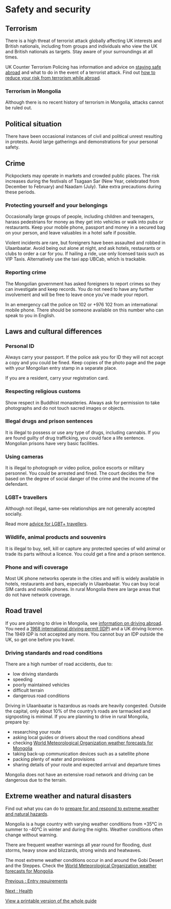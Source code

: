 # Safety and security

## Terrorism

There is a high threat of terrorist attack globally affecting UK interests and British nationals, including from groups and individuals who view the UK and British nationals as targets. Stay aware of your surroundings at all times.

UK Counter Terrorism Policing has information and advice on [staying safe abroad](https://www.counterterrorism.police.uk/safetyadvice/) and what to do in the event of a terrorist attack. Find out [how to reduce your risk from terrorism while abroad](https://www.gov.uk/guidance/reduce-your-risk-from-terrorism-while-abroad).

### Terrorism in Mongolia

Although there is no recent history of terrorism in Mongolia, attacks cannot be ruled out.

## Political situation

There have been occasional instances of civil and political unrest resulting in protests. Avoid large gatherings and demonstrations for your personal safety.

## Crime

Pickpockets may operate in markets and crowded public places. The risk increases during the festivals of Tsagaan Sar (New Year, celebrated from December to February) and Naadam (July). Take extra precautions during these periods.

### Protecting yourself and your belongings

Occasionally large groups of people, including children and teenagers, harass pedestrians for money as they get into vehicles or walk into pubs or restaurants. Keep your mobile phone, passport and money in a secured bag on your person, and leave valuables in a hotel safe if possible.

Violent incidents are rare, but foreigners have been assaulted and robbed in Ulaanbaatar. Avoid being out alone at night, and ask hotels, restaurants or clubs to order a car for you. If hailing a ride, use only licensed taxis such as VIP Taxis. Alternatively use the taxi app UBCab, which is trackable.

### Reporting crime

The Mongolian government has asked foreigners to report crimes so they can investigate and keep records. You do not need to have any further involvement and will be free to leave once you’ve made your report.

In an emergency call the police on 102 or +976 102 from an international mobile phone. There should be someone available on this number who can speak to you in English.

## Laws and cultural differences

### Personal ID

Always carry your passport. If the police ask you for ID they will not accept a copy and you could be fined. Keep copies of the photo page and the page with your Mongolian entry stamp in a separate place.

If you are a resident, carry your registration card.

### Respecting religious customs

Show respect in Buddhist monasteries. Always ask for permission to take photographs and do not touch sacred images or objects.

### Illegal drugs and prison sentences

It is illegal to possess or use any type of drugs, including cannabis. If you are found guilty of drug trafficking, you could face a life sentence. Mongolian prisons have very basic facilities.

### Using cameras

It is illegal to photograph or video police, police escorts or military personnel. You could be arrested and fined. The court decides the fine based on the degree of social danger of the crime and the income of the defendant.

### LGBT+ travellers

Although not illegal, same-sex relationships are not generally accepted socially.

Read more [advice for LGBT+ travellers](https://www.gov.uk/lesbian-gay-bisexual-and-transgender-foreign-travel-advice).

### Wildlife, animal products and souvenirs

It is illegal to buy, sell, kill or capture any protected species of wild animal or trade its parts without a licence. You could get a fine and a prison sentence.

### Phone and wifi coverage

Most UK phone networks operate in the cities and wifi is widely available in hotels, restaurants and bars, especially in Ulaanbaatar. You can buy local SIM cards and mobile phones. In rural Mongolia there are large areas that do not have network coverage.

## Road travel

If you are planning to drive in Mongolia, see [information on driving abroad](https://www.gov.uk/driving-abroad). You need a [1968 international driving permit (IDP)](https://www.gov.uk/driving-abroad/international-driving-permit) and a UK driving licence. The 1949 IDP is not accepted any more. You cannot buy an IDP outside the UK, so get one before you travel.

### Driving standards and road conditions

There are a high number of road accidents, due to:

* low driving standards
* speeding
* poorly maintained vehicles
* difficult terrain
* dangerous road conditions

Driving in Ulaanbaatar is hazardous as roads are heavily congested. Outside the capital, only about 10% of the country’s roads are tarmacked and signposting is minimal. If you are planning to drive in rural Mongolia, prepare by:

* researching your route
* asking local guides or drivers about the road conditions ahead
* checking [World Meteorological Organization weather forecasts for Mongolia](https://worldweather.wmo.int/en/country.html?countryCode=MNG)
* taking back-up communication devices such as a satellite phone
* packing plenty of water and provisions
* sharing details of your route and expected arrival and departure times

Mongolia does not have an extensive road network and driving can be dangerous due to the terrain.

## Extreme weather and natural disasters

Find out what you can do to [prepare for and respond to extreme weather and natural hazards](https://www.gov.uk/guidance/tropical-cyclones).

Mongolia is a huge country with varying weather conditions from +35°C in summer to -40°C in winter and during the nights. Weather conditions often change without warning.

There are frequent weather warnings all year round for flooding, dust storms, heavy snow and blizzards, strong winds and heatwaves.

The most extreme weather conditions occur in and around the Gobi Desert and the Steppes. Check the [World Meteorological Organization weather forecasts for Mongolia](https://worldweather.wmo.int/en/country.html?countryCode=MNG).

[Previous
:
Entry requirements](/foreign-travel-advice/mongolia/entry-requirements)

[Next
:
Health](/foreign-travel-advice/mongolia/health)

[View a printable version of the whole guide](/foreign-travel-advice/mongolia/print)